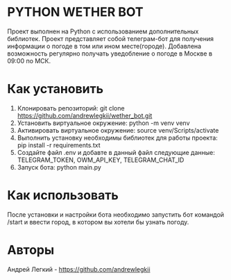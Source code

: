 # PYTHON WETHER BOT
Проект выполнен на Python с использованием дополнительных библиотек.
Проект представляет собой телеграм-бот для получения информации о погоде в том или ином месте(городе).
Добавлена возможность регулярно получать уведобление о погоде в Москве в 09:00 по МСК.

# Как установить

1. Клонировать репозиторий: git clone https://github.com/andrewlegkii/wether_bot.git
2. Установить виртуальное окружение: python -m venv venv
3. Активировать виртуальное окружение: source venv/Scripts/activate
4. Выполнить установку необходимы библиотек для работы проекта: pip install -r requirements.txt
5. Создайте файл .env и добавте в данный файл следующие данные: TELEGRAM_TOKEN, OWM_API_KEY, TELEGRAM_CHAT_ID
6. Запуск бота: python main.py

# Как использовать

После установки и настройки бота необходимо запустить бот командой /start и ввести город, в котором вы хотели бы узнать погоду.

# Авторы

Андрей Легкий - https://github.com/andrewlegkii